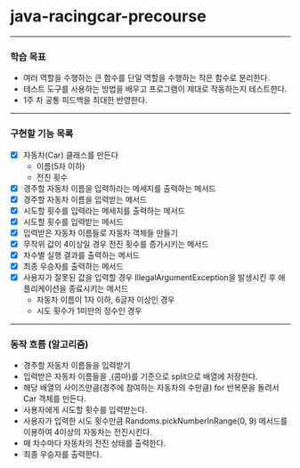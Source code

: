 # java-racingcar-precourse

---

### 학습 목표
- 여러 역할을 수행하는 큰 함수를 단일 역할을 수행하는 작은 함수로 분리한다.
- 테스트 도구를 사용하는 방법을 배우고 프로그램이 제대로 작동하는지 테스트한다.
- 1주 차 공통 피드백을 최대한 반영한다.

---

### 구현할 기능 목록
- [x] 자동차(Car) 클래스를 만든다
  - 이름(5자 이하)
  - 전진 횟수
- [x] 경주할 자동차 이름을 입력하라는 메세지를 출력하는 메서드
- [x] 경주할 자동차 이름을 입력받는 메서드
- [x] 시도할 횟수를 입력라는 메세지를 출력하는 메서드
- [x] 시도할 횟수를 입력받는 메서드
- [x] 입력받은 자동차 이름들로 자동차 객체들 만들기
- [x] 무작위 값이 4이상일 경우 전진 횟수를 증가시키는 메서드
- [x] 차수별 실행 결과를 출력하는 메서드
- [x] 최종 우승자를 출력하는 메서드
- [x] 사용자가 잘못된 값을 입력할 경우 IllegalArgumentException을 발생시킨 후 애플리케이션을 종료시키는 메서드
  - 자동차 이름이 1자 이하, 6글자 이상인 경우
  - 시도 횟수가 1미만의 정수인 경우

---

### 동작 흐름 (알고리즘)
- 경주할 자동차 이름들을 입력받기
- 입력받은 자동차 이름들을 ,(콤마)를 기준으로 split으로 배열에 저장한다.
- 해당 배열의 사이즈만큼(경주에 참여하는 자동차의 수만큼) for 반복문을 돌려서 Car 객체를 만든다.
- 사용자에게 시도할 횟수를 입력받는다.
- 사용자가 입력한 시도 횟수만큼 Randoms.pickNumberInRange(0, 9) 메서드를 이용하여 4이상의 자동차는 전진시킨다.
- 매 차수마다 자동차의 전진 상태를 출력한다.
- 최종 우승자를 출력한다.